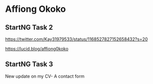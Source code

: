 # Affiong Okoko
## StartNG Task 2

https://twitter.com/Kay31979533/status/1168527827152658432?s=20

https://lucid.blog/affiong0koko

## StartNG Task 3
New update on my CV- A contact form